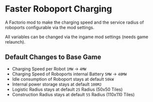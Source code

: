 # Faster Roboport Charging

A Factorio mod to make the charging speed and the service radius of roboports configurable via the mod settings.

All variables can be changed via the ingame mod settings (needs game relaunch).

## Default Changes to Base Game

* Charging Speed per Robot `1MW` -> `4MW`
* Charging Speed of Roboports internal Battery `5MW` -> `40MW`
* Idle consumption of Roboport stays at default `50kW`
* Internal power storage stays at default `100MJ`
* Logistic Radius stays at default `25` Radius (50x50 Tiles)
* Construction Radius stays at default `55` Radius (110x110 Tiles)